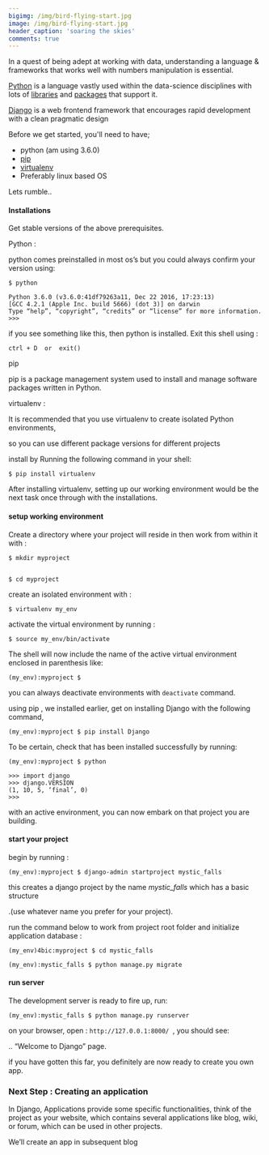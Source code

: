 ```yaml
---
bigimg: /img/bird-flying-start.jpg
image: /img/bird-flying-start.jpg
header_caption: 'soaring the skies'
comments: true
---
```

In a quest of being adept at working with data, understanding a language & frameworks that works well
with numbers manipulation is essential.

<!--more-->


[Python][1] is a language vastly used within the data-science disciplines with lots of [libraries][2] and [packages][3] that support it.

[Django][4] is a web frontend framework that encourages rapid development with a clean pragmatic design

Before we get started, you'll need to have;

  - python (am using 3.6.0)
  - [pip][5]
  - [virtualenv][6]
  - Preferably linux based OS

Lets rumble..

#### Installations
Get stable versions of the above prerequisites.

Python :

python comes preinstalled in most os’s but you could always confirm your version using:
```
$ python

Python 3.6.0 (v3.6.0:41df79263a11, Dec 22 2016, 17:23:13)
[GCC 4.2.1 (Apple Inc. build 5666) (dot 3)] on darwin
Type “help”, “copyright”, “credits” or “license” for more information.
>>>
```
if you see something like this, then python is installed. Exit this shell using :
```
ctrl + D  or  exit()
```
pip

pip is a package management system used to install and manage software packages written in Python.

virtualenv :

It is recommended that you use virtualenv to create isolated Python environments,

so you can use different package versions for different projects

install by Running the following command in your shell:

```$ pip install virtualenv```

After installing virtualenv, setting up our working environment would be the next task once through with the installations.

#### setup working environment
Create a directory where your project will reside in then work from within it with :

```
$ mkdir myproject


$ cd myproject
```

create an isolated environment with :

```$ virtualenv my_env```

activate the virtual environment by running :

```$ source my_env/bin/activate```

The shell will now include the name of the active virtual environment enclosed in parenthesis like:

```
(my_env):myproject $
```

you can always deactivate environments with ``deactivate`` command.

using pip , we installed earlier, get on installing Django with the following command,

```(my_env):myproject $ pip install Django```

To be certain, check that has been installed successfully by running:

```
(my_env):myproject $ python

>>> import django
>>> django.VERSION
(1, 10, 5, ‘final’, 0)
>>>
```

with an active environment, you can now embark on that project you are building.

#### start your project

begin by running :

```(my_env):myproject $ django-admin startproject mystic_falls```

this creates a django project by the name *mystic_falls* which has a basic structure

.(use whatever name you prefer for your project).

run the command below to work from project root folder and initialize application database :

```
(my_env)4bic:myproject $ cd mystic_falls

(my_env):mystic_falls $ python manage.py migrate
```
#### run server

The development server is ready to fire up, run:

```(my_env):mystic_falls $ python manage.py runserver```

on your browser, open : ```http://127.0.0.1:8000/ ```, you should see:

.. “Welcome to Django” page.

if you have gotten this far, you definitely are now ready to create you own app.

### Next Step : Creating an application

In Django, Applications provide some specific functionalities, think of the project as your website, which contains several applications like blog, wiki, or forum, which can be used in other projects.

We’ll create an app in subsequent blog


[1]: https://www.python.org
[2]: https://docs.python.org/3/library/
[3]: https://pypi.python.org/pypi
[4]: https://www.djangoproject.com
[5]: https://pip.pypa.io/en/stable/installing/
[6]: http://virtualenvwrapper.readthedocs.io/en/latest/
[7]: https://en.wikipedia.org/wiki/Package_manager
[8]: https://en.wikipedia.org/wiki/Package_%28package_management_system%29
[9]: https://en.wikipedia.org/wiki/Python_%28programming_language%29

